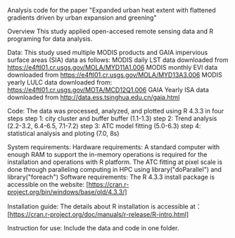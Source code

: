 Analysis code for the paper "Expanded urban heat extent with flattened gradients driven by urban expansion and greening"

Overview 
This study applied open-accesed remote sensing data and R programing for data analysis.

Data:
This study used multiple MODIS products and GAIA impervious surface areas (SIA) data as follows:
MODIS daily LST data downloaded from https://e4ftl01.cr.usgs.gov/MOLA/MYD11A1.006
MODIS monthly EVI data downloaded from https://e4ftl01.cr.usgs.gov/MOLA/MYD13A3.006
MODIS yearly LULC data downloaded from: https://e4ftl01.cr.usgs.gov/MOTA/MCD12Q1.006
GAIA Yearly ISA data downloaded from http://data.ess.tsinghua.edu.cn/gaia.html

Code:
The data was processed, analyzed, and plotted using R 4.3.3 in four steps
step 1: city cluster and buffer buffer (1.1-1.3)
step 2: Trend analysis (2.2-3.2, 6.4-6.5, 7.1-7.2)
step 3: ATC model fitting (5.0-6.3)
step 4: statistical analysis and ploting (7.0, 8s)

System requirements: Hardware requirements: A standard computer with enough RAM to support the in-memory operations is required for the installation and operations with R platform.
The ATC fitting at pixel scale is done through paralleling computing in HPC using library("doParallel") and library("foreach")
Software requirements: The R 4.3.3 install package is accessible on the website: [https://cran.r-project.org/bin/windows/base/old/4.3.3/]

Installation guide: The details about R installation is accessible at：[https://cran.r-project.org/doc/manuals/r-release/R-intro.html]

Instruction for use: Include the data and code in one folder.
